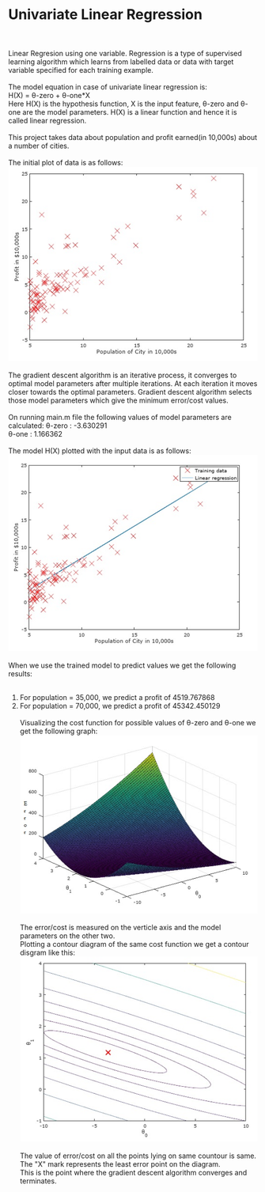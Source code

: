 # Univariate Linear Regression
<br><br>
Linear Regresion using one variable. Regression is a type of supervised learning algorithm which learns from labelled data or data with target variable specified for each training example.<br><br>
The model equation in case of univariate linear regression is:<br>
H(X) = θ-zero + θ-one\*X
<br>
Here H(X) is the hypothesis function, X is the input feature, θ-zero and θ-one are the model parameters. H(X) is a linear function and hence it is called linear regression.
<br><br>
This project takes data about population and profit earned(in 10,000s) about a number of cities.<br><br>
The initial plot of data is as follows:<br>
<img src="https://github.com/kailashmaurya/Machine-Learning/blob/master/Univariate%20Linear%20Regression/graphs/Data_Plot.JPG" style="margin-right: auto; margin-left: auto;"><br><br>
The gradient descent algorithm is an iterative process, it converges to optimal model parameters after multiple iterations. At each iteration it moves closer towards the optimal parameters. Gradient descent algorithm selects those model parameters which give the minimum error/cost values.<br><br>
On running main.m file the following values of model parameters are calculated:
θ-zero : -3.630291<br>
θ-one  :  1.166362<br><br>
The model H(X) plotted with the input data is as follows:<br>
<img src="https://github.com/kailashmaurya/Machine-Learning/blob/master/Univariate%20Linear%20Regression/graphs/Model.jpg" style="margin-right: auto; margin-left: auto;"><br><br>
When we use the trained model to predict values we get the following results:<br><br>
1. For population = 35,000, we predict a profit of 4519.767868<br>
2. For population = 70,000, we predict a profit of 45342.450129<br><br>
Visualizing the cost function for possible values of θ-zero and θ-one we get the following graph:<br>
<img src="https://github.com/kailashmaurya/Machine-Learning/blob/master/Univariate%20Linear%20Regression/graphs/Cost_Function.jpg" style="margin-right: auto; margin-left: auto;"><br><br>
The error/cost is measured on the verticle axis and the model parameters on the other two.<br>
Plotting a contour diagram of the same cost function we get a contour disgram like this:
<img src="https://github.com/kailashmaurya/Machine-Learning/blob/master/Univariate%20Linear%20Regression/graphs/Cost_Contour.jpg" style="margin-right: auto; margin-left: auto;"><br><br>
The value of error/cost on all the points lying on same countour is same. The "X" mark represents the least error point on the diagram.<br>
This is the point where the gradient descent algorithm converges and terminates.

